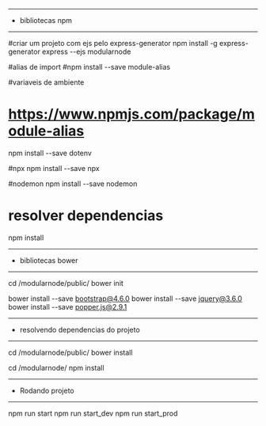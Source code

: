--- ---------------------------------------
- bibliotecas npm
--- ---------------------------------------
#criar um projeto com ejs pelo express-generator
npm install -g express-generator
express --ejs modularnode

#alias de import
#npm install --save module-alias

#variaveis de ambiente
# https://www.npmjs.com/package/module-alias
npm install --save dotenv

#npx
npm install --save npx

#nodemon
npm install --save nodemon

# resolver dependencias
npm install



--- ---------------------------------------
- bibliotecas bower
--- ---------------------------------------
cd /modularnode/public/
bower init

bower install --save bootstrap@4.6.0
bower install --save jquery@3.6.0
bower install --save popper.js@2.9.1

--- ---------------------------------------
- resolvendo dependencias do projeto
--- ---------------------------------------
cd /modularnode/public/
bower install

cd /modularnode/
npm install

--- ---------------------------------------
- Rodando projeto
--- ---------------------------------------
npm run start
npm run start_dev
npm run start_prod








